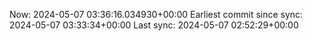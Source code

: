 Now: 2024-05-07 03:36:16.034930+00:00 Earliest commit since sync: 2024-05-07 03:33:34+00:00 Last sync: 2024-05-07 02:52:29+00:00
